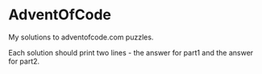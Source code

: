 # AdventOfCode
My solutions to adventofcode.com puzzles.

Each solution should print two lines - the answer for part1 and the answer for part2.
